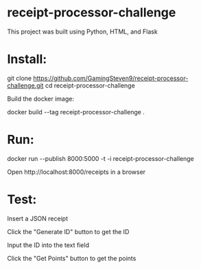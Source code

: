 # receipt-processor-challenge

This project was built using Python, HTML, and Flask

# Install:

git clone https://github.com/GamingSteven9/receipt-processor-challenge.git
cd receipt-processor-challenge

Build the docker image:

docker build --tag receipt-processor-challenge .

# Run:

docker run --publish 8000:5000 -t -i receipt-processor-challenge

Open http://localhost:8000/receipts in a browser

# Test:

Insert a JSON receipt

Click the "Generate ID" button to get the ID

Input the ID into the text field

Click the "Get Points" button to get the points